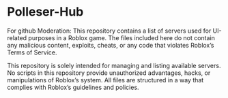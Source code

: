 # Polleser-Hub

For github Moderation: This repository contains a list of servers used for UI-related purposes in a Roblox game. The files included here do not contain any malicious content, exploits, cheats, or any code that violates Roblox’s Terms of Service.

This repository is solely intended for managing and listing available servers. No scripts in this repository provide unauthorized advantages, hacks, or manipulations of Roblox’s system. All files are structured in a way that complies with Roblox’s guidelines and policies.
